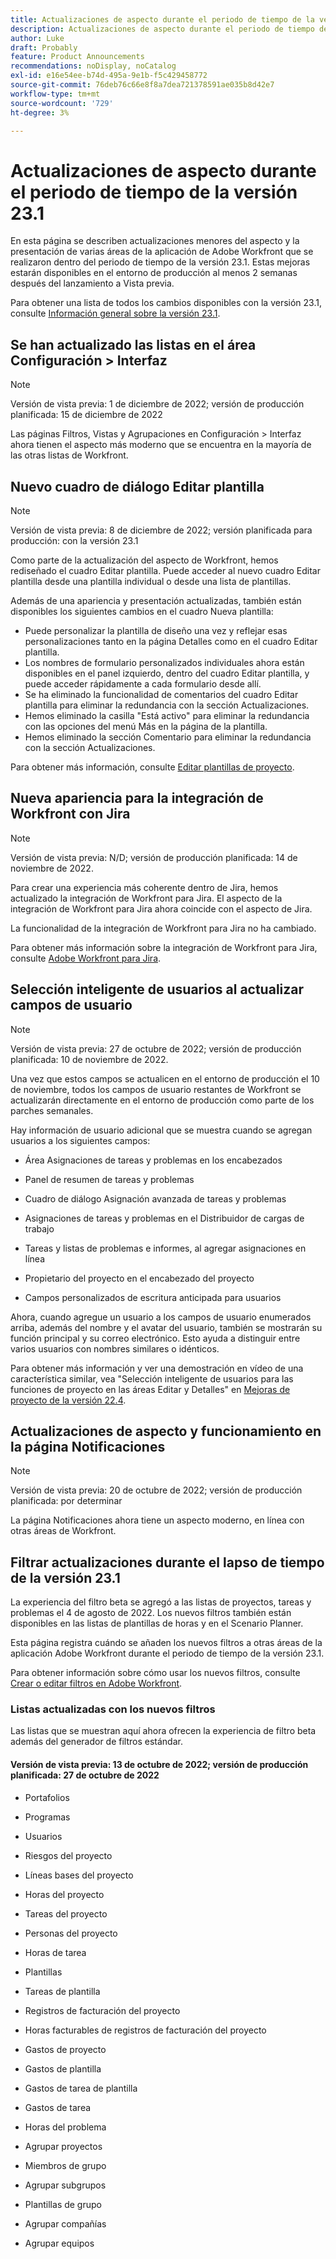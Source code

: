 ```yaml
---
title: Actualizaciones de aspecto durante el periodo de tiempo de la versión 23.1
description: Actualizaciones de aspecto durante el periodo de tiempo de la versión 23.1
author: Luke
draft: Probably
feature: Product Announcements
recommendations: noDisplay, noCatalog
exl-id: e16e54ee-b74d-495a-9e1b-f5c429458772
source-git-commit: 76deb76c66e8f8a7dea721378591ae035b8d42e7
workflow-type: tm+mt
source-wordcount: '729'
ht-degree: 3%

---
```


# Actualizaciones de aspecto durante el periodo de tiempo de la versión 23.1

En esta página se describen actualizaciones menores del aspecto y la presentación de varias áreas de la aplicación de Adobe Workfront que se realizaron dentro del periodo de tiempo de la versión 23.1. Estas mejoras estarán disponibles en el entorno de producción al menos 2 semanas después del lanzamiento a Vista previa.

Para obtener una lista de todos los cambios disponibles con la versión 23.1, consulte [Información general sobre la versión 23.1](/help/quicksilver/product-announcements/product-releases/23.1-release-activity/23-1-release-overview.md).

## Se han actualizado las listas en el área Configuración > Interfaz

>[!NOTE]
>
>Versión de vista previa: 1 de diciembre de 2022; versión de producción planificada: 15 de diciembre de 2022

Las páginas Filtros, Vistas y Agrupaciones en Configuración > Interfaz ahora tienen el aspecto más moderno que se encuentra en la mayoría de las otras listas de Workfront.

## Nuevo cuadro de diálogo Editar plantilla

>[!NOTE]
>
>Versión de vista previa: 8 de diciembre de 2022; versión planificada para producción: con la versión 23.1

Como parte de la actualización del aspecto de Workfront, hemos rediseñado el cuadro Editar plantilla. Puede acceder al nuevo cuadro Editar plantilla desde una plantilla individual o desde una lista de plantillas.

Además de una apariencia y presentación actualizadas, también están disponibles los siguientes cambios en el cuadro Nueva plantilla:

* Puede personalizar la plantilla de diseño una vez y reflejar esas personalizaciones tanto en la página Detalles como en el cuadro Editar plantilla.
* Los nombres de formulario personalizados individuales ahora están disponibles en el panel izquierdo, dentro del cuadro Editar plantilla, y puede acceder rápidamente a cada formulario desde allí.
* Se ha eliminado la funcionalidad de comentarios del cuadro Editar plantilla para eliminar la redundancia con la sección Actualizaciones.
* Hemos eliminado la casilla &quot;Está activo&quot; para eliminar la redundancia con las opciones del menú Más en la página de la plantilla.
* Hemos eliminado la sección Comentario para eliminar la redundancia con la sección Actualizaciones.

Para obtener más información, consulte [Editar plantillas de proyecto](/help/quicksilver/manage-work/projects/create-and-manage-templates/edit-templates.md).

## Nueva apariencia para la integración de Workfront con Jira

>[!NOTE]
>
>Versión de vista previa: N/D; versión de producción planificada: 14 de noviembre de 2022.

Para crear una experiencia más coherente dentro de Jira, hemos actualizado la integración de Workfront para Jira. El aspecto de la integración de Workfront para Jira ahora coincide con el aspecto de Jira.

La funcionalidad de la integración de Workfront para Jira no ha cambiado.

Para obtener más información sobre la integración de Workfront para Jira, consulte [Adobe Workfront para Jira](/help/quicksilver/workfront-integrations-and-apps/use-workfront-with-jira/workfront-for-jira.md).

## Selección inteligente de usuarios al actualizar campos de usuario

>[!NOTE]
>
>Versión de vista previa: 27 de octubre de 2022; versión de producción planificada: 10 de noviembre de 2022.
>
>Una vez que estos campos se actualicen en el entorno de producción el 10 de noviembre, todos los campos de usuario restantes de Workfront se actualizarán directamente en el entorno de producción como parte de los parches semanales.

Hay información de usuario adicional que se muestra cuando se agregan usuarios a los siguientes campos:

* Área Asignaciones de tareas y problemas en los encabezados

* Panel de resumen de tareas y problemas

* Cuadro de diálogo Asignación avanzada de tareas y problemas

* Asignaciones de tareas y problemas en el Distribuidor de cargas de trabajo

* Tareas y listas de problemas e informes, al agregar asignaciones en línea

* Propietario del proyecto en el encabezado del proyecto

* Campos personalizados de escritura anticipada para usuarios

Ahora, cuando agregue un usuario a los campos de usuario enumerados arriba, además del nombre y el avatar del usuario, también se mostrarán su función principal y su correo electrónico. Esto ayuda a distinguir entre varios usuarios con nombres similares o idénticos.

Para obtener más información y ver una demostración en vídeo de una característica similar, vea &quot;Selección inteligente de usuarios para las funciones de proyecto en las áreas Editar y Detalles&quot; en [Mejoras de proyecto de la versión 22.4](/help/quicksilver/product-announcements/product-releases/22.4-release-activity/22-4-project-enhancements.md).

## Actualizaciones de aspecto y funcionamiento en la página Notificaciones

>[!NOTE]
>
>Versión de vista previa: 20 de octubre de 2022; versión de producción planificada: por determinar <!-- Phased rollout beginning on November 3, with availability for all customers by November 17, 2022. -->

La página Notificaciones ahora tiene un aspecto moderno, en línea con otras áreas de Workfront.

## Filtrar actualizaciones durante el lapso de tiempo de la versión 23.1

La experiencia del filtro beta se agregó a las listas de proyectos, tareas y problemas el 4 de agosto de 2022. Los nuevos filtros también están disponibles en las listas de plantillas de horas y en el Scenario Planner.

Esta página registra cuándo se añaden los nuevos filtros a otras áreas de la aplicación Adobe Workfront durante el periodo de tiempo de la versión 23.1.

Para obtener información sobre cómo usar los nuevos filtros, consulte [Crear o editar filtros en Adobe Workfront](/help/quicksilver/reports-and-dashboards/reports/reporting-elements/create-filters.md).

### Listas actualizadas con los nuevos filtros

Las listas que se muestran aquí ahora ofrecen la experiencia de filtro beta además del generador de filtros estándar.

#### Versión de vista previa: 13 de octubre de 2022; versión de producción planificada: 27 de octubre de 2022

* Portafolios

* Programas

* Usuarios

* Riesgos del proyecto

* Líneas bases del proyecto

* Horas del proyecto

* Tareas del proyecto

* Personas del proyecto

* Horas de tarea

* Plantillas

* Tareas de plantilla

* Registros de facturación del proyecto

* Horas facturables de registros de facturación del proyecto

* Gastos de proyecto

* Gastos de plantilla

* Gastos de tarea de plantilla

* Gastos de tarea

* Horas del problema

* Agrupar proyectos

* Miembros de grupo

* Agrupar subgrupos

* Plantillas de grupo

* Agrupar compañías

* Agrupar equipos
